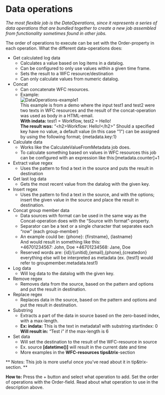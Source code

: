 # Data operations   #

*The most flexible job is the DataOperations, since it represents a series of data operations that
are bundled together to create a new job assembled from functionality sometimes found in other
jobs.*

The order of operations to execute can be set with the Order-property in each operation.
What the different data-operations does:

- Get calculated log data
	- Calculates a value based on log items in a datalog.
	- Can be configured to only use values within a given time frame.
	- Sets the result to a WFC resource/destination
	- Can only calculate values from numeric datalog.
- Concat
	- Can concatenate WFC resources.
	- Example:   
    ![DataOperations-example1](https://raw.githubusercontent.com/bosbec/mobileresponseDocs/master/dataoperations1.png)  
    This example is from a demo where the input test1 and test2 were two texts in WFC resources and the result of the concat-operation was used as body in a HTML-email.  
    **With indata:** test1 = Workflow, test2 = Hello!  
	**The result was:** “&lt;h2&gt;Workflow: Hello!&lt;/h2&gt;”
	Should a specified key have no value, a default value (in this case "1") can be assigned by using the following format; {metadata.key:1}
- Calculate data
	- Works like the CalculateValueFromMetadata job does.
	- To calculate something based on values in WFC resources this job can be configured with an expression like this:[metadata.counter]+1
- Extract value regex
	- Uses the pattern to find a text in the source and puts the result in destination
- Get last log data
	- Gets the most recent value from the datalog with the given key.
- Insert regex
	- Uses the pattern to find a text in the source, and with the options; insert the given value in the source and place the result in destination.
- Concat group member data
	- Data sources with format can be used in the same way as the Concat-operation does with the “Source with format”-property.
	- Separator can be a text or a single character that separates each “row” (each group-member)
	- An example could be: {phone}: {firstname}, {lastname}    
      And would result in something like this:    
      +46701234567: John, Doe 
      +46701234568: Jane, Doe
	- Reserved words are: {id}/{unitid},{email},{phone},{createdon} everything else will be interpreted as metadata (ex. {test1} would refer to groupmember.metadata.test1)
- Log data
	- Will log data to the datalog with the given key.
- Remove regex
	- Removes data from the source, based on the pattern and options and put the result in destination.
- Replace regex
	- Replaces data in the source, based on the pattern and options and put the result in destination.
- Substring
	- Extracts a part of the data in source based on the zero-based index, with a max-length.
	- **Ex: indata:** This is the text in metadata1 with substring startIndex: 0  
	**Will result in:** “Test i” if the max-length is 6
- Set data
	- Will set the destination to the result of the WFC-resource in source
	- Ex. source **[datetime()]** will result in the current date and time
	- More examples in the **WFC-resources tips&trix**-section

**
Notes: 
This job is more useful once you’ve read about it in tip&trix-section.
**

**How to:**
Press the + button and select what operation to add.
Set the order of operations with the Order-field.
Read about what operation to use in the description above.
